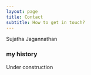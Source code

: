 ```yaml
---
layout: page
title: Contact
subtitle: How to get in touch?
---
```


Sujatha Jagannathan

### my history

Under construction
